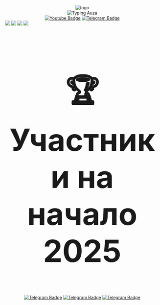 <div align="center" class="container">
    <img src="https://github.com/user-attachments/assets/a0d937d3-a843-4641-b0da-5bc122028cb3" alt="logo">
</div>
<div id="views" align="center">
    <img src="https://readme-typing-svg.demolab.com?font=Fira+Code&size=33&pause=1000&color=F7F7F7&center=true&vCenter=true&repeat=false&width=435&lines=%F0%9F%91%8BHello+from+AuzaTeam" alt="Typing Auza" />
</div>
<div align="center">
      <a href="auzateaminc@gmail.com"><img src="https://img.shields.io/badge/Gmail-red?style=for-the-badge&logo=gmail&logoColor=white" alt="Youtube Badge"></a>
      <a href="https://t.me/n1_3ro"><img src="https://img.shields.io/badge/Telegram-blue?style=for-the-badge&logo=telegram&logoColor=white" alt="Telegram Badge"></a>
  </div>
<img src="https://github-widgetbox.vercel.app/api/skills?languages=js,ts,html,css,csharp,postgresql,python&includeNames=true" />
<img src="https://github-widgetbox.vercel.app/api/skills?frameworks=vue,nuxt,react,next,tailwind,dotnetcore,dotnet&includeNames=true" />
<img src="https://github-widgetbox.vercel.app/api/skills?tools=git,npm,null,null&includeNames=true" />
<img src="https://github-widgetbox.vercel.app/api/skills?software=linux,windows,vscode,null&includeNames=true" />

  <div align="center">
      <h2 style="font-size:100px">🏆 Участники на начало 2025</h2>
      <a href="https://t.me/n1_3ro"><img src="https://github-widgetbox.vercel.app/api/profile?username=n13ro&data=followers,repositories,stars,commits" alt="Telegram Badge"></a>
      <a href="https://t.me/prostopotato"><img src="https://github-widgetbox.vercel.app/api/profile?username=Ypags&data=followers,repositories,stars,commits" alt="Telegram Badge"></a>
      <a href="https://t.me/zzerud"> <img src="https://github-widgetbox.vercel.app/api/profile?username=Zzerud&data=followers,repositories,stars,commits" alt="Telegram Badge"></a>
  </div>

